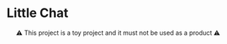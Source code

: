 # Little Chat

<center>
⚠️ This project is a toy project and it must not be used as a product ⚠️
</center>